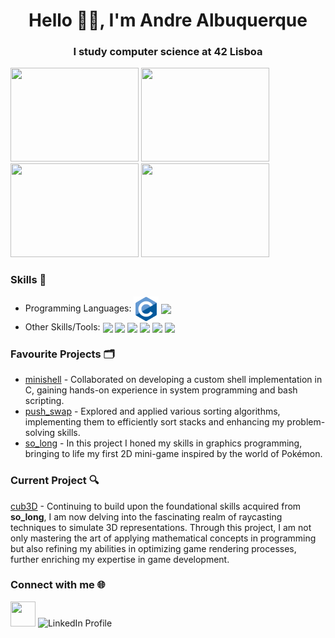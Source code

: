 <h1 align="center">Hello 👋🏼, I'm Andre Albuquerque</h1>
<h3 align="center">I study computer science at 42 Lisboa</h3>

<p align="left">
  <img src="https://media.giphy.com/media/idea-startup-nova-IeRw5kXQYjNYTySeq8/giphy.gif" width="205" height="150">
  <img src="https://media.giphy.com/media/YC7cyheiIMtZNIvsa5/giphy.gif" width="205" height="150">
  <img src="https://media.giphy.com/media/jYv31ia7eN0ZYNIwpr/giphy.gif" width="205" height="150">
  <img src="https://media.giphy.com/media/Mt1zgxr1re5M1dHopE/giphy.gif" width="205" height="150">
</p>

<h3>Skills 🔨</h2>
<ul>
    <li>Programming Languages: <img src="https://raw.githubusercontent.com/devicons/devicon/55609aa5bd817ff167afce0d965585c92040787a/icons/c/c-original.svg" height="40" align="center"> <img src="https://raw.githubusercontent.com/isocpp/logos/master/cpp_logo.png" height="40" align="center"> </li>
    <li>Other Skills/Tools: 
        <img src="https://cdn3.iconfinder.com/data/icons/social-media-2169/24/social_media_social_media_logo_git-256.png" height="40" align="center">
        <img src="https://user-images.githubusercontent.com/25181517/192108891-d86b6220-e232-423a-bf5f-90903e6887c3.png" height="40" align="center">
        <img src="https://user-images.githubusercontent.com/25181517/192158606-7c2ef6bd-6e04-47cf-b5bc-da2797cb5bda.png" height="40" align="center">
        <img src="https://github.com/sempostma/office365-icons/blob/master/png/1024/excel.png?raw=true" height="40" align="center">
        <img src="https://upload.wikimedia.org/wikipedia/commons/thumb/e/e9/Notion-logo.svg/2048px-Notion-logo.svg.png" height="40" align="center">
        <img src="https://cdn-icons-png.flaticon.com/512/919/919853.png" height="40" align="center">
    </li>
</ul>

<h3 align="left">Favourite Projects 🗂️</h3>
<ul>
    <li><a href="https://github.com/AndrePortfolio/minishell">minishell</a> - Collaborated on developing a custom shell implementation in C, gaining hands-on experience in system programming and bash scripting.</li>
    <li><a href="https://github.com/AndrePortfolio/push_swap">push_swap</a> - Explored and applied various sorting algorithms, implementing them to efficiently sort stacks and enhancing my problem-solving skills.</li>
    <li><a href="https://github.com/AndrePortfolio/so_long">so_long</a> - In this project I honed my skills in graphics programming, bringing to life my first 2D mini-game inspired by the world of Pokémon.</li>
</ul>

<h3 align="left">Current Project 🔍</h3>
<p>
    <a href="https://github.com/btoksoez">cub3D</a> - Continuing to build upon the foundational skills acquired from <strong>so_long</strong>, I am now delving into the fascinating realm of raycasting techniques to simulate 3D representations. Through this project, I am not only mastering the art of applying mathematical concepts in programming but also refining my abilities in optimizing game rendering processes, further enriching my expertise in game development.
</p>

<h3 align="left">Connect with me 🌐</h3>
<p align="left">
  <a href="mailto:fxandrealb@gmail.com" style="text-decoration: none; outline: none;">
    <img src="https://play-lh.googleusercontent.com/KSuaRLiI_FlDP8cM4MzJ23ml3og5Hxb9AapaGTMZ2GgR103mvJ3AAnoOFz1yheeQBBI=w240-h480-rw" width="40" height="40">
  </a>
  
  <a href="https://www.linkedin.com/in/andr%C3%A9-albuquerque/" target="_blank" style="text-decoration: none; outline: none;">
    <img src="https://upload.wikimedia.org/wikipedia/commons/thumb/8/81/LinkedIn_icon.svg/2048px-LinkedIn_icon.svg.png" alt="LinkedIn Profile" height="40" width="40">
  </a>
</p>
    </div>
</body>
</html>


